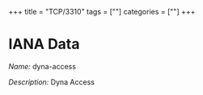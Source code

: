 +++
title = "TCP/3310"
tags = [""]
categories = [""]
+++

# IANA Data

_Name:_ dyna-access

_Description:_ Dyna Access

